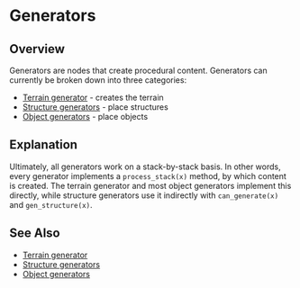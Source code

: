 # Generators

## Overview

Generators are nodes that create procedural content. Generators can currently be broken down into three categories:
- [Terrain generator](/into-the-woods/generator/terrain) - creates the terrain
- [Structure generators](/into-the-woods/generator/structure) - place structures
- [Object generators](/into-the-woods/generator/object) - place objects

## Explanation

Ultimately, all generators work on a stack-by-stack basis. In other words, every generator implements a `process_stack(x)` method, by which content is created. The terrain generator and most object generators implement this directly, while structure generators use it indirectly with `can_generate(x)` and `gen_structure(x)`.

## See Also
- [Terrain generator](terrain.md)
- [Structure generators](structure.md)
- [Object generators](object.md)
